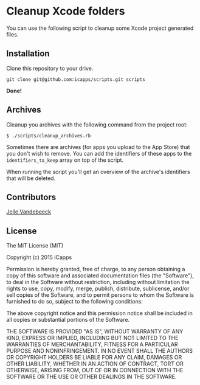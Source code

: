 # Cleanup Xcode folders

You can use the following script to cleanup some Xcode project generated files.

## Installation

Clone this repository to your drive.

    git clone git@github.com:icapps/scripts.git scripts


**Done!**

## Archives

Cleanup you archives with the following command from the project root:

    $ ./scripts/cleanup_archives.rb

Sometimes there are archives (for apps you upload to the App Store) that you don't wish to remove. You can add the identifiers of these apps to the `identifiers_to_keep` array on top of the script.

When running the script you'll get an overview of the archive's identifiers that will be deleted.

## Contributors

[Jelle Vandebeeck](https://github.com/fousa)

## License

The MIT License (MIT)

Copyright (c) 2015 iCapps

Permission is hereby granted, free of charge, to any person obtaining a copy
of this software and associated documentation files (the "Software"), to deal
in the Software without restriction, including without limitation the rights
to use, copy, modify, merge, publish, distribute, sublicense, and/or sell
copies of the Software, and to permit persons to whom the Software is
furnished to do so, subject to the following conditions:

The above copyright notice and this permission notice shall be included in
all copies or substantial portions of the Software.

THE SOFTWARE IS PROVIDED "AS IS", WITHOUT WARRANTY OF ANY KIND, EXPRESS OR
IMPLIED, INCLUDING BUT NOT LIMITED TO THE WARRANTIES OF MERCHANTABILITY,
FITNESS FOR A PARTICULAR PURPOSE AND NONINFRINGEMENT. IN NO EVENT SHALL THE
AUTHORS OR COPYRIGHT HOLDERS BE LIABLE FOR ANY CLAIM, DAMAGES OR OTHER
LIABILITY, WHETHER IN AN ACTION OF CONTRACT, TORT OR OTHERWISE, ARISING FROM,
OUT OF OR IN CONNECTION WITH THE SOFTWARE OR THE USE OR OTHER DEALINGS IN
THE SOFTWARE.

